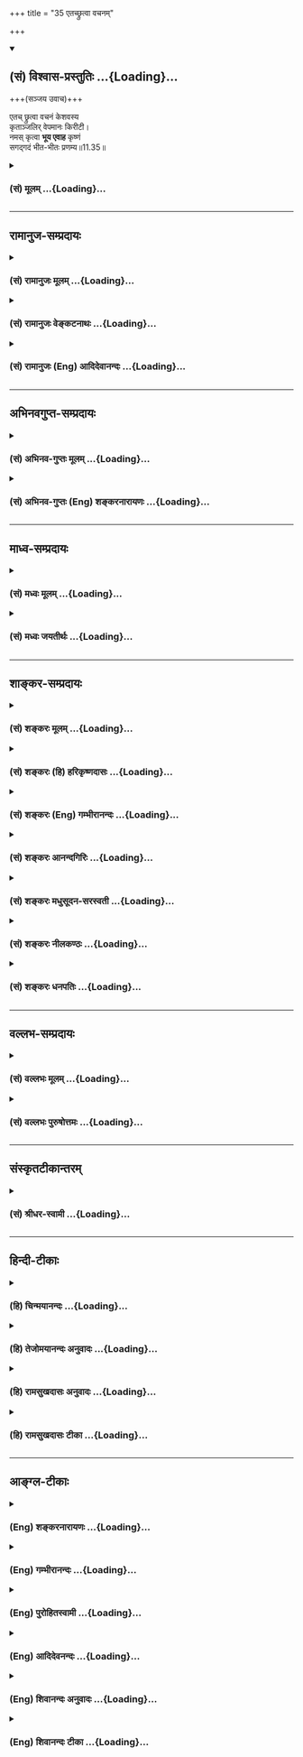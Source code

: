 +++
title = "35 एतच्छ्रुत्वा वचनम्"

+++
<div class="js_include" newlevelforh1="2" title="(सं) विश्वास-प्रस्तुतिः" unfilled url="/purANam_vaiShNavam/mahAbhAratam/06-bhIShma-parva/03-bhagavad-gItA-parva/saMskRtam/vishvAsa-prastutiH/11_vishva-rUpa-darshana/35_etachChrutvA_vach.md">
<details open><summary><h2>(सं) विश्वास-प्रस्तुतिः ...{Loading}...</h2></summary>

+++(सञ्जय उवाच)+++

एतच् छ्रुत्वा वचनं केशवस्य  
कृताञ्जलिर् वेपमानः किरीटी।  
नमस् कृत्वा **भूय एवाह** कृष्णं  
सगद्गदं भीत-भीतः प्रणम्य॥11.35॥
</details>
</div>
<div class="js_include collapsed" newlevelforh1="3" title="(सं) मूलम्" unfilled url="/purANam_vaiShNavam/mahAbhAratam/06-bhIShma-parva/03-bhagavad-gItA-parva/saMskRtam/mUlam/11_vishva-rUpa-darshana/35_etachChrutvA_vach.md">
<details><summary><h3>(सं) मूलम् ...{Loading}...</h3></summary>

सञ्जय उवाच  
एतच्छ्रुत्वा वचनं केशवस्य  
कृताञ्जलिर्वेपमानः किरीटी।  
नमस्कृत्वा भूय एवाह कृष्णं  
सगद्गदं भीतभीतः प्रणम्य।।11.35।।
</details>
</div>


_________________
## रामानुज-सम्प्रदायः
<div class="js_include collapsed" newlevelforh1="3" title="(सं) रामानुजः मूलम्" unfilled url="/purANam_vaiShNavam/mahAbhAratam/06-bhIShma-parva/03-bhagavad-gItA-parva/saMskRtam/rAmAnujaH/mUlam/11_vishva-rUpa-darshana/35_etachChrutvA_vach.md">
<details><summary><h3>(सं) रामानुजः मूलम् ...{Loading}...</h3></summary>

।।11.35।। संजय उवाच -- **एतद्** आश्रितवात्सल्यजलधेः **केशवस्य वचनं
श्रुत्वा** अर्जुनः तस्मै नमस्कृत्य **भीतभीतः** अतिभीतः **भूयः** तं
**प्रणम्य कृताञ्जलिः वेपमानः किरीटी सगद्गदम् आह।**

</details>
</div>
<div class="js_include collapsed" newlevelforh1="3" title="(सं) रामानुजः वेङ्कटनाथः" unfilled url="/purANam_vaiShNavam/mahAbhAratam/06-bhIShma-parva/03-bhagavad-gItA-parva/saMskRtam/rAmAnujaH/venkaTanAthaH/11_vishva-rUpa-darshana/35_etachChrutvA_vach.md">
<details><summary><h3>(सं) रामानुजः वेङ्कटनाथः ...{Loading}...</h3></summary>

  
  
।।11.35।। एतच्छ्रुत्वा इति श्लोके नमस्कारद्वयहेतुं विप्रकीर्णानां
पदानामुचितान्वयप्रकारं च दर्शयति -- एतदाश्रितेति। वचनश्रवणमात्रादवशस्य
प्रथमो नमस्कारः भीतभीतस्य वक्ष्यमाणवाक्यप्रारम्भार्थौ पुनः प्रणामाञ्जली;
अपेक्षामात्रेण स्वविग्रहादिप्रकाशनवत्स्वाभिप्रायस्याविष्कारमपि
वात्सल्येनैव कृतवानित्यभिप्रायेणाह -- आश्रितवात्सल्यजलधेरिति।
ब्रह्मेशरक्षकत्वादिभिः केशवः आश्रितसंसारकर्षणादिभिः कृष्णः।
भगवच्चरणारविन्दवन्दनेन किरीटजुष्टं शिरः कृतार्थतां गतमित्यभिप्रायेणात्र
किरीटिपदप्रयोगः। भारः परं पट्टकिरीटजुष्टमप्युत्तमाङ्गं न नमेन्मुकुन्दम्
इति हि महर्षिणोक्तम्। ,

</details>
</div>
<div class="js_include collapsed" newlevelforh1="3" title="(सं) रामानुजः (Eng) आदिदेवानन्दः" unfilled url="/purANam_vaiShNavam/mahAbhAratam/06-bhIShma-parva/03-bhagavad-gItA-parva/saMskRtam/rAmAnujaH/english/AdidevAnandaH/11_vishva-rUpa-darshana/35_etachChrutvA_vach.md">
<details><summary><h3>(सं) रामानुजः (Eng) आदिदेवानन्दः ...{Loading}...</h3></summary>

11.35 Sanjaya said Having heard the speech of Krsna, ocean of affection for the seekers of refuge in Him, Arjuna did obeisance to Him. Trembling with fear, he bowed again and again before Him. With folded palms, and trembling, Arjuna spoke in a choked voice with emotion.

</details>
</div>


_________________
## अभिनवगुप्त-सम्प्रदायः
<div class="js_include collapsed" newlevelforh1="3" title="(सं) अभिनव-गुप्तः मूलम्" unfilled url="/purANam_vaiShNavam/mahAbhAratam/06-bhIShma-parva/03-bhagavad-gItA-parva/saMskRtam/abhinava-guptaH/mUlam/11_vishva-rUpa-darshana/35_etachChrutvA_vach.md">
<details><summary><h3>(सं) अभिनव-गुप्तः मूलम् ...{Loading}...</h3></summary>

।।11.35।। No commentary.

</details>
</div>
<div class="js_include collapsed" newlevelforh1="3" title="(सं) अभिनव-गुप्तः (Eng) शङ्करनारायणः" unfilled url="/purANam_vaiShNavam/mahAbhAratam/06-bhIShma-parva/03-bhagavad-gItA-parva/saMskRtam/abhinava-guptaH/english/shankaranArAyaNaH/11_vishva-rUpa-darshana/35_etachChrutvA_vach.md">
<details><summary><h3>(सं) अभिनव-गुप्तः (Eng) शङ्करनारायणः ...{Loading}...</h3></summary>

11.35 Sri Abhinavagupta did not comment upon this sloka.

</details>
</div>


_________________
## माध्व-सम्प्रदायः
<div class="js_include collapsed" newlevelforh1="3" title="(सं) मध्वः मूलम्" unfilled url="/purANam_vaiShNavam/mahAbhAratam/06-bhIShma-parva/03-bhagavad-gItA-parva/saMskRtam/madhvaH/mUlam/11_vishva-rUpa-darshana/35_etachChrutvA_vach.md">
<details><summary><h3>(सं) मध्वः मूलम् ...{Loading}...</h3></summary>

।।11.35।। Sri Madhvacharya did not comment on this sloka.

</details>
</div>
<div class="js_include collapsed" newlevelforh1="3" title="(सं) मध्वः जयतीर्थः" unfilled url="/purANam_vaiShNavam/mahAbhAratam/06-bhIShma-parva/03-bhagavad-gItA-parva/saMskRtam/madhvaH/jayatIrthaH/11_vishva-rUpa-darshana/35_etachChrutvA_vach.md">
<details><summary><h3>(सं) मध्वः जयतीर्थः ...{Loading}...</h3></summary>

।।11.35।। Sri Jayatirtha did not comment on this sloka.

</details>
</div>


_________________
## शाङ्कर-सम्प्रदायः
<div class="js_include collapsed" newlevelforh1="3" title="(सं) शङ्करः मूलम्" unfilled url="/purANam_vaiShNavam/mahAbhAratam/06-bhIShma-parva/03-bhagavad-gItA-parva/saMskRtam/shankaraH/mUlam/11_vishva-rUpa-darshana/35_etachChrutvA_vach.md">
<details><summary><h3>(सं) शङ्करः मूलम् ...{Loading}...</h3></summary>

।।11.35।। --,**एतत् श्रुत्वा वचनं केशवस्य** पूर्वोक्तं **कृताञ्जलिः**
सन् **वेपमानः** कम्पमानः **किरीटी नमस्कृत्वा; भूयः** पुनः **एव आह**
उक्तवान् **कृष्णं सगद्गदं** भयाविष्टस्य दुःखाभिघातात् स्नेहाविष्टस्य च
हर्षोद्भवात्; अश्रुपूर्णनेत्रत्वे सति श्लेष्मणा कण्ठावरोधः ततश्च वाचः
अपाटवं मन्दशब्दत्वं यत् स गद्गदः तेन सह वर्तत इति सगद्गदं वचनम् आह इति
वचनक्रियाविशेषणम् एतत्। **भीतभीतः** पुनः पुनः भयाविष्टचेताः सन्
**प्रणम्य** प्रह्वः भूत्वा; आह इति व्यवहितेन संबन्धः।। अत्र अवसरे
संजयवचनं साभिप्रायम्। कथम् द्रोणादिषु अर्जुनेन निहतेषु अजेयेषु चतुर्षु;
निराश्रयः दुर्योधनः निहतः एव इति मत्वा धृतराष्ट्रः जयं प्रति निराशः सन्
संधिं करिष्यति; ततः शान्तिः उभयेषां भविष्यति इति। तदपि न अश्रौषीत्
धृतराष्ट्रः भवितव्यवशात्।।**अर्जुन उवाच --,**

</details>
</div>
<div class="js_include collapsed" newlevelforh1="3" title="(सं) शङ्करः (हि) हरिकृष्णदासः" unfilled url="/purANam_vaiShNavam/mahAbhAratam/06-bhIShma-parva/03-bhagavad-gItA-parva/saMskRtam/shankaraH/hindI/harikRShNadAsaH/11_vishva-rUpa-darshana/35_etachChrutvA_vach.md">
<details><summary><h3>(सं) शङ्करः (हि) हरिकृष्णदासः ...{Loading}...</h3></summary>

।।11.35।। संजय बोला -- केशवके इनउपर्युक्त वचनोंको सुनकर अर्जुन काँपता हुआ
हाथ जोड़कर नमस्कार करके फिर श्रीकृष्णसे इस प्रकार गद्गद वाणीसे बोला। जब
दुःख प्राप्त होनेके कारण भयभीत पुरुषके और हर्षोत्पत्तिके कारण स्नेहयुक्त
पुरुषके नेत्र आँसुओंसे परिपूर्ण हो जाते हैं और कण्ठ कफसे रुक जाता है; उस
समय जो वाणीमें अपटुता और शब्दमें मन्दता हो जाती है; उसका नाम गद्गद है;
जो उससे युक्थ थे ऐसे सगद्गद वचन बोला। यहाँ सगद्गद शब्द बोलनारूप क्रियाका
विशेषण है। इस प्रकार भयभीतभयसे बारंबार विह्वलचित्त हुआ प्रणाम करके
अत्यन्त नम्र होकर बोला। यहाँपर संजयके वचन इस गूढ़ अभिप्रायसे भरे हुए हैं
कि द्रोणादि चार अजेय शूरवीरोंका अर्जुनके द्वारा नाश हो जानेपर आश्रयरहित
दुर्योधन तो मरा हुआ ही है; ऐसा मानकर विजयसे निराश हुआ धृतराष्ट्र सन्धि
कर लेगा और उससे दोनों पक्षवालोंकी शान्ति हो जायगी। परंतु भावीके वशमें
होकर धृतराष्ट्रने ऐसे वचन भी नहीं सुने।  
  
,

</details>
</div>
<div class="js_include collapsed" newlevelforh1="3" title="(सं) शङ्करः (Eng) गम्भीरानन्दः" unfilled url="/purANam_vaiShNavam/mahAbhAratam/06-bhIShma-parva/03-bhagavad-gItA-parva/saMskRtam/shankaraH/english/gambhIrAnandaH/11_vishva-rUpa-darshana/35_etachChrutvA_vach.md">
<details><summary><h3>(सं) शङ्करः (Eng) गम्भीरानन्दः ...{Loading}...</h3></summary>

11.35 Srutva, hearing; etat, this, aforesaid; vacanam, utterance;
kesavasya, of Kesava; Kiriti, krtanjalih, with joined palms; and
vepamanah, trembling; nama-skrtva, prostrating himself; aha, said;
bhuyah eva, again; krsnam, to Krsna; sa-gadgadam, with a faltering
voice-. A person's throat becomes choked with phlegm and his eyes full
of tears when, on being struck with fear, he is overcome by sorrow, and
when, on being overwhelmed with affection, he is filled with joy. The
indistinctness and feleness of sound in speech that follows as a result
is what is called faltering (gadgada). A speech that is accompanied with
(saha) this is sa-gadgadam. It is used adverbially to the act of
utterance. Pranamya, bowing down with humility; bhita-bhitah, overcome
by fits of fear, with his mind struck again and again with fear-this is
to be connected with the remote word aha (said). At this juncture the
words of Sanjaya have a purpose in view. How; It is thus: Thinking that
the helpless Duryodhana will be as good as dead when the four
unconerable ones, viz Drona and others, are killed, Dhrtarastra, losing
hope of victory, would conclude a treaty. From that will follow peace on
either side. Under the influence of fate, Dhrtarastra did not even
listen to that!

</details>
</div>
<div class="js_include collapsed" newlevelforh1="3" title="(सं) शङ्करः आनन्दगिरिः" unfilled url="/purANam_vaiShNavam/mahAbhAratam/06-bhIShma-parva/03-bhagavad-gItA-parva/saMskRtam/shankaraH/AnandagiriH/11_vishva-rUpa-darshana/35_etachChrutvA_vach.md">
<details><summary><h3>(सं) शङ्करः आनन्दगिरिः ...{Loading}...</h3></summary>

।।11.35।। पराजयभयात्करिष्यति सन्धिमिति बुद्ध्या संजयो राज्ञे
वृत्तान्तमुक्तवानित्याह -- **संजय इति।** पूर्वोक्तवचनं कालोऽस्मीत्यादि।
विश्वरूपदर्शनदशायामर्जुनस्य भगवता संवादवचनं किमिति संजयो राज्ञे
व्यजिज्ञपदित्याशङ्क्य तदुक्तेस्तात्पर्यमाह -- **अत्रेति।** तमेवाभिप्रायं
प्रश्नद्वारा विशदयति -- **कथमित्यादिना।** तर्हि संजयवचनं श्रुत्वा किमिति
राजा संधिं न कारयामासेति तत्राह -- **तदपीति।**

</details>
</div>
<div class="js_include collapsed" newlevelforh1="3" title="(सं) शङ्करः मधुसूदन-सरस्वती" unfilled url="/purANam_vaiShNavam/mahAbhAratam/06-bhIShma-parva/03-bhagavad-gItA-parva/saMskRtam/shankaraH/madhusUdana-sarasvatI/11_vishva-rUpa-darshana/35_etachChrutvA_vach.md">
<details><summary><h3>(सं) शङ्करः मधुसूदन-सरस्वती ...{Loading}...</h3></summary>

।।11.35।। द्रोणभीष्मजयद्रथकर्णेषु जयाशाविषयेषु हतेषु निराश्रयो दुर्योधनो
हत एवेत्यनुसंधाय जयाशां परित्यज्य यदि धृतराष्ट्रः संधिं कुर्यात्तदा
शान्तिरुभयेषां भवेदित्यभिप्रायवान् ततः किं वृत्तमित्यपेक्षायां संजय,उवाच
-- एतदिति। एतत्पूर्वोक्तं केशवस्य वचनं श्रुत्वा कृताञ्जलिः किरीटी
इन्द्रदत्तकिरीटः परमवीरत्वेन प्रसिद्धः वेपमानः परमाश्चर्यदर्शनजनितेन
संभ्रमेण कम्पमानोऽर्जुनः कृष्णं भक्ताघकर्षणं भगवन्तं नमस्कृत्य भूयः
पुनरप्याह उक्तवान्। सगद्गदं भयेन हर्षेण चाश्रुपूर्णनेत्रत्वे सति
कफरुद्धकण्ठतया यो वाचो मन्दत्वसकम्पत्वादिर्विकारः सगद्गदस्तद्युक्तं यथा
स्यात्। भीतभीतः अतिशयेन भीतः सन् पूर्वं नमस्कृत्य पुनरपि
प्रणम्यात्यन्तनम्रो भूत्वाहेति संबन्धः।

</details>
</div>
<div class="js_include collapsed" newlevelforh1="3" title="(सं) शङ्करः नीलकण्ठः" unfilled url="/purANam_vaiShNavam/mahAbhAratam/06-bhIShma-parva/03-bhagavad-gItA-parva/saMskRtam/shankaraH/nIlakaNThaH/11_vishva-rUpa-darshana/35_etachChrutvA_vach.md">
<details><summary><h3>(सं) शङ्करः नीलकण्ठः ...{Loading}...</h3></summary>

।।11.35।। भगवतैवमुक्ते सति पश्चात्किंवृत्तमित्यपेक्षायां संजय उवाच। अत्र
कृताञ्जलित्वादिना चिह्नेन भगवद्वाक्योल्लङ्घनं किरीटी न करिष्यतीति
सूच्यते। सगद्गदं भयहर्षाद्यावेशेन गद्गदेन कण्ठकम्पनेन सह वर्तत इति
सगद्गदं यथा भवति तथा आह उक्तवान्। भीतभीतोऽत्यन्तं भीतः सन्नाहेति
संबन्धः। अत्राहेति पदच्छेदे पुनरर्जुन उवाचेति पुनरुक्तं स्यात्। अतः
प्रणम्य अर्जुन उवाचेत्येव संबन्धो नतु प्रणम्य आहेति। का तर्हि आहेति
क्रियाया गतिः। नेयं क्रिया किंतु अहेति प्रसिद्ध्यर्थमव्ययमित्यदोषः।

</details>
</div>
<div class="js_include collapsed" newlevelforh1="3" title="(सं) शङ्करः धनपतिः" unfilled url="/purANam_vaiShNavam/mahAbhAratam/06-bhIShma-parva/03-bhagavad-gItA-parva/saMskRtam/shankaraH/dhanapatiH/11_vishva-rUpa-darshana/35_etachChrutvA_vach.md">
<details><summary><h3>(सं) शङ्करः धनपतिः ...{Loading}...</h3></summary>

।।11.35।। भीष्मस्य पतनमुक्तमेव द्रोणादीनामपि ईश्वरेण निहतानां पतनं
भविष्यत्येवेति श्रुत्वा द्रोणादिषु जयाशाविषयभूतेषु चतुर्षु अजेयेध्वपि
अर्जुनेन निहतेषु दुर्योधनो निहत एवेति मत्वा धृतराष्ट्रः जयंप्रति निराशः
सन् संधि करिष्यति ततः शान्तिरुभयेषां भविष्यतीत्याशयेन संजय उवाच --
एतदिति। एतत्पूर्वोक्तं केशवस्य वचनं श्रुत्वा वेपमानः कम्पमानः किरीटी
अर्जुनः कृताञ्जलिः सन् नमस्कृत्वा भयाविष्टस्य दुःखेनाभिघातात्स्नेहा
विष्टस्य हर्षोद्भवात् अश्रुपूर्णनेत्रत्वे सति श्लेष्मणा कण्ठावरोधात्
गद्गदया मन्दया वाचा सह वर्तते इत सगद्गदं यथा स्यात्तथा भूय एव कृष्णमाह
उक्तवान्। भीतभीतः पुनः पुनर्भयाविष्टचित्तः प्रणभ्य नम्रीभूयाहेति
संबन्धः। यत्तु अत्राहेति पदच्छेदे पुनरर्जुन उवाचेति पुनरुक्तं स्यात् अतः
प्रणम्यार्जुन उवाचेत्येव संबन्धः नतु प्रणम्याहेतु। का तर्हि आहेति
क्रियायाः गतिः। नेयं क्रिया अहेति प्रसिद्य्धर्थमव्ययमित्यदोषः इत
तत्प्रामादिकम्। ततः स विस्मयाविष्टो हृष्टरोमा धनंजयः। प्रणम्य शिरसा देवं
कृताञ्जलिरभाषत। अर्जुनउवाच इत्यादौ एवमेव शैलीदर्शनेन पुनरुक्त्यापादनस्य
तत्समाधानस्य चाकिंचित्कत्वात्।

</details>
</div>


_________________
## वल्लभ-सम्प्रदायः
<div class="js_include collapsed" newlevelforh1="3" title="(सं) वल्लभः मूलम्" unfilled url="/purANam_vaiShNavam/mahAbhAratam/06-bhIShma-parva/03-bhagavad-gItA-parva/saMskRtam/vallabhaH/mUlam/11_vishva-rUpa-darshana/35_etachChrutvA_vach.md">
<details><summary><h3>(सं) वल्लभः मूलम् ...{Loading}...</h3></summary>

।।11.35।। ततो यत् जातं तदवसन्नाय धृतराष्ट्राय सञ्जय उवाच -- एतदिति।
श्रुत्वा अर्जुन उवाचेति।

</details>
</div>
<div class="js_include collapsed" newlevelforh1="3" title="(सं) वल्लभः पुरुषोत्तमः" unfilled url="/purANam_vaiShNavam/mahAbhAratam/06-bhIShma-parva/03-bhagavad-gItA-parva/saMskRtam/vallabhaH/puruShottamaH/11_vishva-rUpa-darshana/35_etachChrutvA_vach.md">
<details><summary><h3>(सं) वल्लभः पुरुषोत्तमः ...{Loading}...</h3></summary>

  
  
।।11.35।। ततोऽर्जुनः किं कृतवान् इत्याकाङ्क्षायां सञ्जयो धृतराष्ट्रं
प्रत्याह -- एतदिति। एतत् पूर्वोक्तं केशवस्य ब्रह्मशिवयोरपि मोक्षदातुः
वचनं श्रुत्वा किरीटी अर्जुनः वेपमानः भगवता राजभोगे विनियुक्तस्तदयुक्तं
मन्वानो मोक्षाभिलाषवत्त्वात् कम्पमानो जातः। ततो विज्ञापनार्थं कृताञ्जलिः
भीतभीत इति भगवदाज्ञायां पुनर्विज्ञापने कदाचिदप्रसन्नो भवेदिति महाभीतः
सन् प्रणम्य प्रकर्षेण मनसा नमस्कृत्य कृष्णं सदानन्दं सगद्गदं
प्रेमोपरुद्धकण्ठं यथा तथा भूयः पुनः नमस्कृत्यैव अतीव दीनो भूत्वा आह
विज्ञप्तिं कृतवानित्यर्थः।  
  

</details>
</div>


_________________
## संस्कृतटीकान्तरम्
<div class="js_include collapsed" newlevelforh1="3" title="(सं) श्रीधर-स्वामी" unfilled url="/purANam_vaiShNavam/mahAbhAratam/06-bhIShma-parva/03-bhagavad-gItA-parva/saMskRtam/shrIdhara-svAmI/11_vishva-rUpa-darshana/35_etachChrutvA_vach.md">
<details><summary><h3>(सं) श्रीधर-स्वामी ...{Loading}...</h3></summary>

।।11.35।। ततो यद्वृत्तं तद्धृतराष्ट्रं प्रति संजय उवाच **-- एतदिति।**
एतत्पूर्वश्लोकत्रयात्मकं केशवस्य वचनं श्रुत्वा वेपमानः कम्पमानः
किरीट्यर्जुनः कृताञ्जलिः संपुटीकृतहस्तः कुष्णं नमस्कृत्य पुनरप्याह
उक्तवान्। कथमाह भयहर्षाद्यावेशवशाद्गद्गदेन कण्ठकम्पनेन सह वर्तत इति
सगद्गदं यथा भवति तथा। किंच भीतादपि भीतः सन्प्रणम्यावनतो भूत्वा।

</details>
</div>


_________________
## हिन्दी-टीकाः
<div class="js_include collapsed" newlevelforh1="3" title="(हि) चिन्मयानन्दः" unfilled url="/purANam_vaiShNavam/mahAbhAratam/06-bhIShma-parva/03-bhagavad-gItA-parva/hindI/chinmayAnandaH/11_vishva-rUpa-darshana/35_etachChrutvA_vach.md">
<details><summary><h3>(हि) चिन्मयानन्दः ...{Loading}...</h3></summary>

।।11.35।। नाटककार के रूप में व्यासजी अपनी सहज स्वाभाविक कलाकुशलता से
दृश्य को युद्धभूमि से शान्त और मौन राजप्रासाद में ले जाते हैं; जहाँ संजय
अन्ध धृतराष्ट्र को युद्धभूमि का वृतान्त सुना रहा था। इसी अध्याय में तीन
बार पाठक को कुरुक्षेत्र के भयोत्पादक वातावरण से दूर ले जाकर; व्यासजी न
केवल इन दृश्यों की प्रभावी गति को बढ़ाते हैं; वरन् पाठकों के मन को
आवश्यक विश्राम भी देते हैं; जो निरन्तर भयंकर सौन्दर्य के सूक्ष्म विषय
में तनाव अनुभव करने लगता है। यह कदापि नहीं भूलना चाहिए कि गीता में संजय
हमारा विशेष संवाददाता है जिसे पाण्डवों के न्यायपक्ष से पूर्ण सहानुभूति
है। स्वाभाविक ही है कि जैसे ही वह भगवान् के शब्दों द्वारा भीष्म द्रोणादि
के नाश का वृतान्त सुनाता है; वैसे ही वह उस अन्ध; वृद्ध व्यक्ति को आसन्न
घोर विध्वंस के प्रति जागरूक कराना चाहता है। जैसा कि हम पहले भी देख चुके
हैं कि केवल धृतराष्ट्र ही इस समय भी युद्ध को रोक सकता था; और संजय यह
देखने को अत्यन्त उत्सुक है कि किसी प्रकार यह युद्ध रुक जाये। इस प्रकार;
इस श्लोक में प्रयुक्त भाषा से ही संजय का मन्तव्य स्पष्ट हो जाता
है। अकस्मात् यहाँ संजय अर्जुन को किरीटी अर्थात् मुकुटधारी कहता है। सम्भवत
यह एक साहसपूर्ण भविष्यवाणी है; जिसके द्वारा संजय यह अपेक्षा करता है कि
धृतराष्ट्र इस विनाशकारी युद्ध की निरर्थकता देखे। परन्तु एक अन्ध पुरुष
कदापि देख नहीं सकता; और यदि उसकी बुद्धि पर भी मोह का आवरण पड़ा हो; तो
देखने का प्रश्न ही नहीं उठता है। अत्यधिक पुत्रासक्ति के कारण यदि राजा
धृतराष्ट्र की सद्बुद्धि को नहीं जगाया जा सकता है; तो संजय एक
मनोवैज्ञानिक उपचार का प्रयोग करके देखना चाहता है। यदि इस बात का विस्तृत
वर्णन किया जाये कि किसी दृश्य को देखकर सब लोग किस प्रकार भय से कांप रहे
हैं; तो निश्चित ही सामान्यत साहसी पुरुषों के मन में भी आतंक फैल जाता है।
यदि कृष्ण का घनिष्ठ मित्र अर्जुन भी भय़ से कांपता हुआ गद्गद् वाणी में
भगवान् से कहता है; तो इस वर्णन से संजय यह अपेक्षा करता है कि कोई भी
विवेकी पुरुष आसन्न युद्ध की भयानकता को तथा पराजित पक्ष के लोगों को
प्राप्त होने वाले भयंकर परिणामों को भी पहचान सकेगा। परन्तु संजय के इन
शब्दों का भी धृतराष्ट्र के मन पर भी कोई प्रभाव नहीं पड़ा; जो अपने
पुत्रों के प्रति मूढ़ प्रेम के अतिरिक्त अन्य सब के प्रति पूर्ण अन्ध हो
गया था। अर्जुन विश्वरूप भगवान् को सम्बोधित करके कहता है।

</details>
</div>
<div class="js_include collapsed" newlevelforh1="3" title="(हि) तेजोमयानन्दः अनुवादः" unfilled url="/purANam_vaiShNavam/mahAbhAratam/06-bhIShma-parva/03-bhagavad-gItA-parva/hindI/tejomayAnandaH/anuvAdaH/11_vishva-rUpa-darshana/35_etachChrutvA_vach.md">
<details><summary><h3>(हि) तेजोमयानन्दः अनुवादः ...{Loading}...</h3></summary>

।।11.35।। संजय ने कहा -- केशव भगवान् के इस वचन को सुनकर मुकुटधारी अर्जुन
हाथ जोड़े हुए, कांपता हुआ नमस्कार करके पुन: भयभीत हुआ श्रीकृष्ण के प्रति
गद्गद् वाणी से बोला।।

</details>
</div>
<div class="js_include collapsed" newlevelforh1="3" title="(हि) रामसुखदासः अनुवादः" unfilled url="/purANam_vaiShNavam/mahAbhAratam/06-bhIShma-parva/03-bhagavad-gItA-parva/hindI/rAmasukhadAsaH/anuvAdaH/11_vishva-rUpa-darshana/35_etachChrutvA_vach.md">
<details><summary><h3>(हि) रामसुखदासः अनुवादः ...{Loading}...</h3></summary>

।।11.35।। सञ्जय बोले -- भगवान् केशवका यह वचन सुनकर भयसे कम्पित हुए
किरीटी अर्जुन हाथ जोड़कर नमस्कार करके और अत्यन्त भयभीत होकर फिर प्रणाम
करके गद्गदं वाणीसे भगवान् कृष्णसे बोले।

</details>
</div>
<div class="js_include collapsed" newlevelforh1="3" title="(हि) रामसुखदासः टीका" unfilled url="/purANam_vaiShNavam/mahAbhAratam/06-bhIShma-parva/03-bhagavad-gItA-parva/hindI/rAmasukhadAsaH/TIkA/11_vishva-rUpa-darshana/35_etachChrutvA_vach.md">
<details><summary><h3>(हि) रामसुखदासः टीका ...{Loading}...</h3></summary>

।।11.35।।***व्याख्या--*'एतच्छ्रुत्वा वचनं केशवस्य कृताञ्जलिर्वेपमानः
किरीटी'--** अर्जुन तो पहलेसे भयभीत थे ही, फिर भगवान्ने मैं काल हूँ, सबको
खा जाऊँगा -- ऐसा कहकर मानो डरे हुएको और डरा दिया। तात्पर्य है कि
**'कालोऽस्मि'--**यहाँसे लेकर **'मया हतांस्त्वं जहि'--**यहाँतक भगवान्ने
नाश-ही-नाशकी बात बतायी। इसे सुनकर अर्जुन डरके मारे काँपने लगे और हाथ
जोड़कर बार-बार नमस्कार करने लगे।  
  
अर्जुनने इन्द्रकी सहायताके लिये जब काल, खञ्ज आदि राक्षसोंको मारा था, तब
इन्द्रने प्रसन्न होकर अर्जुनको सूर्यके समान प्रकाशवाला एक दिव्य 'किरीट'
(मुकुट) दिया था। इसीसे अर्जुनका नाम किरीटी पड़ गया **(टिप्पणी प₀ 598)**।
यहाँ 'किरीटी' कहनेका तात्पर्य है कि जिन्होंने बड़े-बड़े राक्षसोंको मारकर
इन्द्रकी सहायता की थी,वे अर्जुन भी भगवान्के विराट्रूपको देखकर कम्पित हो
रहे हैं।**'नमस्कृत्वा भूय एवाह कृष्णं गद्गद भीतभीतः प्रणम्य'--** काल
सबका भक्षण करता है किसीको भी छोड़ता नहीं। कारण कि यह भगवान्की संहारशक्ति
है, जो हरदम संहार करती ही रहती है। इधर अर्जुनने जब भगवान्के अत्युग्र
विराट्रूपको देखा तो उनको लगा कि भगवान् कालके भी काल-- महाकाल हैं। उनके
सिवाय दूसरा कोई भी कालसे बचानेवाला नहीं है। इसलिये अर्जुन भयभीत होकर
भगवान्को बारबार प्रणाम करते हैं।**'भूयः'** कहनेका तात्पर्य है; कि पहले
पंद्रहवेंसे इकतीसवें श्लोकतक अर्जुनने भगवान्की स्तुति और नमस्कार किया,
अब फिर भगवान्की स्तुति और नमस्कार करते हैं। हर्षसे भी वाणी गद्गद होती है
और भयसे भी। यहाँ भयका विषय है। अगर अर्जुन बहुत ज्यादा भयभीत होते तो वे
बोल ही न सकते। परन्तु अर्जुन गद्गद वाणीसे बोलते हैं। इससे सिद्ध होता है
कि वे इतने भयभीत नहीं हैं।  
  
***सम्बन्ध--***अब आगेके श्लोकसे अर्जुन भगवान्की स्तुति करना आरम्भ करते
हैं।

</details>
</div>


_________________
## आङ्ग्ल-टीकाः
<div class="js_include collapsed" newlevelforh1="3" title="(Eng) शङ्करनारायणः" unfilled url="/purANam_vaiShNavam/mahAbhAratam/06-bhIShma-parva/03-bhagavad-gItA-parva/english/shankaranArAyaNaH/11_vishva-rUpa-darshana/35_etachChrutvA_vach.md">
<details><summary><h3>(Eng) शङ्करनारायणः ...{Loading}...</h3></summary>

11.35. Sanjaya said On hearing this speach of Kesava, the crowned-prince
(Arjuna) had his palms folded; and trembling he protstrated himself to Krsna; and stammering, and being very much afraid and bowing down, he spoke to Him again.

</details>
</div>
<div class="js_include collapsed" newlevelforh1="3" title="(Eng) गम्भीरानन्दः" unfilled url="/purANam_vaiShNavam/mahAbhAratam/06-bhIShma-parva/03-bhagavad-gItA-parva/english/gambhIrAnandaH/11_vishva-rUpa-darshana/35_etachChrutvA_vach.md">
<details><summary><h3>(Eng) गम्भीरानन्दः ...{Loading}...</h3></summary>

11.35 Sanjaya said Hearing this utterance of Kesava, Kiriti (Arjuna),
with joined palms and trembling, protrating himself, said again to Krsna with a faltering voice, bowing down overcome by fits of fear:

</details>
</div>
<div class="js_include collapsed" newlevelforh1="3" title="(Eng) पुरोहितस्वामी" unfilled url="/purANam_vaiShNavam/mahAbhAratam/06-bhIShma-parva/03-bhagavad-gItA-parva/english/purohitasvAmI/11_vishva-rUpa-darshana/35_etachChrutvA_vach.md">
<details><summary><h3>(Eng) पुरोहितस्वामी ...{Loading}...</h3></summary>

11.35 Sanjaya continued: "Having heard these words from the Lord Shri Krishna, the Prince Arjuna, with folded hands trembling, prostrated himself and with choking voice, bowing down again and again, and overwhelmed with awe, once more addressed the Lord.

</details>
</div>
<div class="js_include collapsed" newlevelforh1="3" title="(Eng) आदिदेवनन्दः" unfilled url="/purANam_vaiShNavam/mahAbhAratam/06-bhIShma-parva/03-bhagavad-gItA-parva/english/AdidevanandaH/11_vishva-rUpa-darshana/35_etachChrutvA_vach.md">
<details><summary><h3>(Eng) आदिदेवनन्दः ...{Loading}...</h3></summary>

11.35 Sanjaya said Having heard this speech of Krsna, Arjuna did Him obeisance; and trembling with awe, he bowed down again, and with folded palms, and trembling, he spoke to Krsna in a choked voice.

</details>
</div>
<div class="js_include collapsed" newlevelforh1="3" title="(Eng) शिवानन्दः अनुवादः" unfilled url="/purANam_vaiShNavam/mahAbhAratam/06-bhIShma-parva/03-bhagavad-gItA-parva/english/shivAnandaH/anuvAdaH/11_vishva-rUpa-darshana/35_etachChrutvA_vach.md">
<details><summary><h3>(Eng) शिवानन्दः अनुवादः ...{Loading}...</h3></summary>

11.35 Sanjaya said Having heard that speech of Lord Krishna, Arjuna,
with joined palms, trembling, prostrating himself, again addressed Krishna, in a choked voice, bowing down, overwhelmed with fear.

</details>
</div>
<div class="js_include collapsed" newlevelforh1="3" title="(Eng) शिवानन्दः टीका" unfilled url="/purANam_vaiShNavam/mahAbhAratam/06-bhIShma-parva/03-bhagavad-gItA-parva/english/shivAnandaH/TIkA/11_vishva-rUpa-darshana/35_etachChrutvA_vach.md">
<details><summary><h3>(Eng) शिवानन्दः टीका ...{Loading}...</h3></summary>

11.35 एतत् that; श्रुत्वा having heard; वचनम् speech; केशवस्य of Kesava;
कृताञ्जलिः with joined palms; वेपमानः trembling; किरीटि Arjuna;
नमस्कृत्वा prostrating (himself); भूयः again; एव even; आह addressed;
कृष्णम् to Krishna; सगद्गदम् in a choked voice; भीतभीतः overwhelmed with fear; प्रणम्य having prostrated.Commentary When anyone is in a state of extreme terror or joy he sheds tears on account of pain or exhilaration of spirits. Then his throat is choked and he stammers or speaks indistinctly or in a dull; choked voice. Arjuna was extremely frightened when he saw the Cosmic Form and so he spoke in a stammering tone.There is great significane in Sanjayas words. He thought that Dhritarashtra might come to terms or make peace with the Pandavas when he knew that his sons would certainly be killed for want of proper support when Drona and Karna would be killed by Arjuna. He hoped that conseently there would be peace and happiness to both the parties. But Dhritarashtra was obstinate he did not listen to this suggestion on account of the force of destiny.

</details>
</div>
